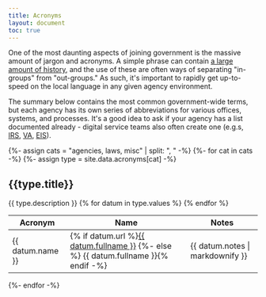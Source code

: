 ```yaml
---
title: Acronyms
layout: document
toc: true
---
```


One of the most daunting aspects of joining government is the massive amount of jargon and acronyms. A simple phrase can contain [a large amount of history](https://memory-alpha.fandom.com/wiki/Darmok_%28episode%29), and the use of these are often ways of separating "in-groups" from "out-groups." As such, it's important to rapidly get up-to-speed on the local language in any given agency environment.

The summary below contains the most common government-wide terms, but each agency has its own series of abbreviations for various offices, systems, and processes. It's a good idea to ask if your agency has a list documented already - digital service teams also often create one (e.g.s, [IRS](https://github.com/usds/irs-acronyms/blob/main/acronyms.csv), [VA](https://github.com/department-of-veterans-affairs/acronyms/blob/master/acronyms.csv), [EIS](https://github.com/AlaskaDHSS/EIS-Modernization/blob/master/ACRONYMS.md)).

{%- assign cats = "agencies, laws, misc" | split: ", " -%}
{%- for cat in cats  -%}
  {%- assign type = site.data.acronyms[cat] -%}
  <h2>{{type.title}}</h2>
  {{ type.description }}
  <table>
    <thead>
      <tr>
        <th>Acronym</th><th>Name</th><th>Notes</th>
      </tr>
    </thead>
    <tbody>
      {% for datum in type.values %}
        <tr id="{{ datum.name }}">
          <td>{{ datum.name }}</td>
          <td>
            {% if datum.url %}<a href="{{ datum.url }}">{{ datum.fullname }}</a>
            {%- else %} {{ datum.fullname }}{% endif -%}
          </td>
          <td>{{ datum.notes | markdownify }}</td>
        </tr>
      {% endfor %}
    </tbody>
  </table>
{%- endfor -%}

